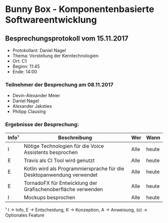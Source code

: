 # Bunny Box - Komponentenbasierte Softwareentwicklung

## Besprechungsprotokoll vom 15.11.2017
* Protokollant: Daniel Nagel
* Thema: Vorstellung der Kerntechnologien
* Ort: C1
* Beginn: 11:45
* Ende: 14:00

### Teilnehmer der Besprechung am 08.11.2017
* Devin-Alexander Meier
* Daniel Nagel
* Alexander Jaksties
* Philipp Clausing

### Ergebnisse der Besprechung:

Info¹ | Beschreibung | Wer | Wann
----- | ------------ | --- | ----
I | Nötige Technologien für die Voice Assistents besprochen | Alle | heute
E | Travis als CI Tool wird genutzt | Alle | heute
E | Kotlin wird als Programmiersprache für die Desktopanwendung verwendet | Alle | heute
E | TornadoFX für Entwicklung der Grafischenoberfläche verwenden | Alle | heute
I | Mockups besprochen | Alle | heute

¹ I -> Info, E -> Entscheidung, K -> Konzeption, A -> Anweisung, (o) -> Optionales Feature
